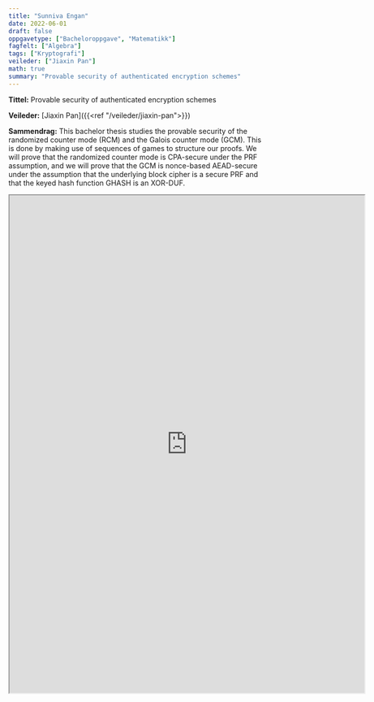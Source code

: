 ```yaml
---
title: "Sunniva Engan"
date: 2022-06-01
draft: false
oppgavetype: ["Bacheloroppgave", "Matematikk"]
fagfelt: ["Algebra"]
tags: ["Kryptografi"]
veileder: ["Jiaxin Pan"]
math: true
summary: "Provable security of authenticated encryption schemes"
---
```


**Tittel:** Provable security of authenticated encryption schemes

**Veileder:** [Jiaxin Pan]({{<ref "/veileder/jiaxin-pan">}})

**Sammendrag:** This bachelor thesis studies the provable security of the randomized counter mode (RCM) and the Galois counter mode (GCM). This is done by making use of sequences of games to structure our proofs. We will prove that the randomized counter mode is CPA-secure under the PRF assumption, and we will prove that the GCM is nonce-based AEAD-secure under the assumption that the underlying block cipher is a secure PRF and that the keyed hash function GHASH is an XOR-DUF.


<iframe src="https://drive.google.com/file/d/1H_b-jtoIy7nh0ReRuewVkCgyn-FhHexX/preview" width="700" height="980" allow="autoplay"></iframe>